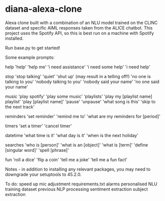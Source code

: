 # diana-alexa-clone
Alexa clone built with a combination of an NLU model trained on the CLINC dataset and specific AIML responses taken from the ALICE chatbot.
This project uses the Spotify API, so this is best run on a machine with Spotify installed.

Run base.py to get started!

Some example prompts:

help
	'help'
	'help me'
	'i need assistance'
	'i need some help'
	'i need help'

stop
	'stop talking'
	'quiet'
	'shut up' (may result in a telling off!)
	'no one is talking to you'
	'nobody talking to you'
	'nobody said your name'
	'no one said your name'

music
	'play spotify'
	'play some music'
	'playlists'
		'play my [playlist name] playlist'
		'play [playlist name]'
	'pause'
	'unpause'
	'what song is this'
	'skip to the next track'

reminders
	'set reminder'
	'remind me to'
	'what are my reminders for [period]'

timers
	'set a timer'
	'cancel timer'

datetime
	'what time is it'
	'what day is it'
	'when is the next holiday'
	
searches
	'who is [person]'
	'what is an [object]'
	'what is [term]'
	'define [singular word]'
	'spell [phrase]'

fun
	'roll a dice'
	'flip a coin'
	'tell me a joke'
	'tell me a fun fact'

Notes - in addition to installing any relevant packages, you may need to downgrade your setuptools to 45.2.0.

To do:
	speed up mic adjustment
	requirements.txt
	alarms
	personalised NLU training dataset
	previous NLP processing
	sentiment extraction
	subject extraction